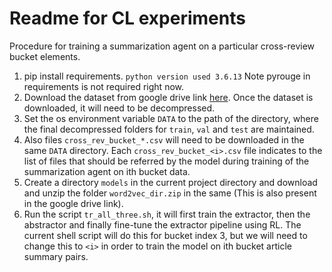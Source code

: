 # Readme for CL experiments

Procedure for training a summarization agent on a particular cross-review bucket elements.

1. pip install requirements. `python version used 3.6.13` Note pyrouge in requirements is not required right now.
2. Download the dataset from google drive link [here](https://drive.google.com/drive/folders/1E1AF1xGxEAAKd2F-1sUPWwH9OYkHFQGL?usp=sharing).
Once the dataset is downloaded, it will need to be decompressed.
3. Set the os environment variable `DATA` to the path of the directory, where the final decompressed folders for `train`, `val` and `test` are maintained.
4. Also files `cross_rev_bucket_*.csv` will need to be downloaded in the same `DATA` directory. Each `cross_rev_bucket_<i>.csv` file indicates to the list of files that should be referred by the model during training of the summarization agent on ith bucket data.
5. Create a directory `models` in the current project directory and download and unzip the folder `word2vec_dir.zip` in the same (This is also present in the google drive link).
6. Run the script `tr_all_three.sh`, it will first train the extractor, then the abstractor and finally fine-tune the extractor pipeline using RL. The current shell script will do this for bucket index 3, but we will need to change this to `<i>` in order to train the model on ith bucket article summary pairs.